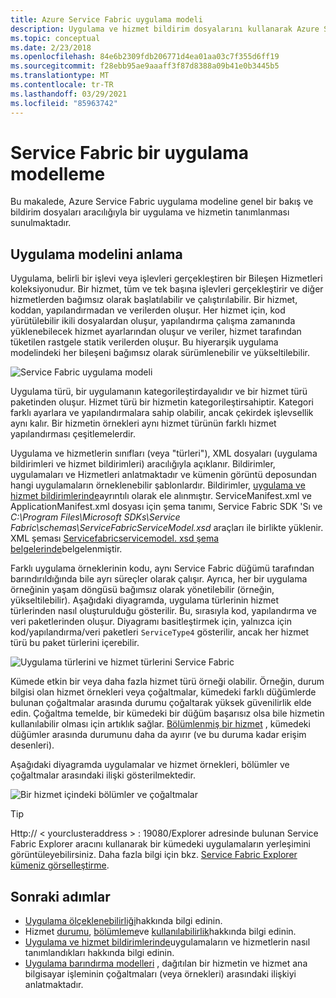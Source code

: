 ```yaml
---
title: Azure Service Fabric uygulama modeli
description: Uygulama ve hizmet bildirim dosyalarını kullanarak Azure Service Fabric uygulamaları ve Hizmetleri modelleme ve açıklama.
ms.topic: conceptual
ms.date: 2/23/2018
ms.openlocfilehash: 84e6b2309fdb206771d4ea01aa03c7f355d6ff19
ms.sourcegitcommit: f28ebb95ae9aaaff3f87d8388a09b41e0b3445b5
ms.translationtype: MT
ms.contentlocale: tr-TR
ms.lasthandoff: 03/29/2021
ms.locfileid: "85963742"
---
```

# <a name="model-an-application-in-service-fabric"></a>Service Fabric bir uygulama modelleme
Bu makalede, Azure Service Fabric uygulama modeline genel bir bakış ve bildirim dosyaları aracılığıyla bir uygulama ve hizmetin tanımlanması sunulmaktadır.

## <a name="understand-the-application-model"></a>Uygulama modelini anlama
Uygulama, belirli bir işlevi veya işlevleri gerçekleştiren bir Bileşen Hizmetleri koleksiyonudur. Bir hizmet, tüm ve tek başına işlevleri gerçekleştirir ve diğer hizmetlerden bağımsız olarak başlatılabilir ve çalıştırılabilir.  Bir hizmet, koddan, yapılandırmadan ve verilerden oluşur. Her hizmet için, kod yürütülebilir ikili dosyalardan oluşur, yapılandırma çalışma zamanında yüklenebilecek hizmet ayarlarından oluşur ve veriler, hizmet tarafından tüketilen rastgele statik verilerden oluşur. Bu hiyerarşik uygulama modelindeki her bileşeni bağımsız olarak sürümlenebilir ve yükseltilebilir.

![Service Fabric uygulama modeli][appmodel-diagram]

Uygulama türü, bir uygulamanın kategorileştirdayalıdır ve bir hizmet türü paketinden oluşur. Hizmet türü bir hizmetin kategorileştirsahiptir. Kategori farklı ayarlara ve yapılandırmalara sahip olabilir, ancak çekirdek işlevsellik aynı kalır. Bir hizmetin örnekleri aynı hizmet türünün farklı hizmet yapılandırması çeşitlemelerdir.  

Uygulama ve hizmetlerin sınıfları (veya "türleri"), XML dosyaları (uygulama bildirimleri ve hizmet bildirimleri) aracılığıyla açıklanır.  Bildirimler, uygulamaları ve Hizmetleri anlatmaktadır ve kümenin görüntü deposundan hangi uygulamaların örneklenebilir şablonlardır.  Bildirimler, [uygulama ve hizmet bildirimlerinde](service-fabric-application-and-service-manifests.md)ayrıntılı olarak ele alınmıştır. ServiceManifest.xml ve ApplicationManifest.xml dosyası için şema tanımı, Service Fabric SDK 'Sı ve *C:\Program Files\Microsoft SDKs\Service Fabric\schemas\ServiceFabricServiceModel.xsd* araçları ile birlikte yüklenir. XML şeması [Servicefabricservicemodel. xsd şema belgelerinde](service-fabric-service-model-schema.md)belgelenmiştir.

Farklı uygulama örneklerinin kodu, aynı Service Fabric düğümü tarafından barındırıldığında bile ayrı süreçler olarak çalışır. Ayrıca, her bir uygulama örneğinin yaşam döngüsü bağımsız olarak yönetilebilir (örneğin, yükseltilebilir). Aşağıdaki diyagramda, uygulama türlerinin hizmet türlerinden nasıl oluşturulduğu gösterilir. Bu, sırasıyla kod, yapılandırma ve veri paketlerinden oluşur. Diyagramı basitleştirmek için, yalnızca için kod/yapılandırma/veri paketleri `ServiceType4` gösterilir, ancak her hizmet türü bu paket türlerini içerebilir.

![Uygulama türlerini ve hizmet türlerini Service Fabric][cluster-imagestore-apptypes]

Kümede etkin bir veya daha fazla hizmet türü örneği olabilir. Örneğin, durum bilgisi olan hizmet örnekleri veya çoğaltmalar, kümedeki farklı düğümlerde bulunan çoğaltmalar arasında durumu çoğaltarak yüksek güvenilirlik elde edin. Çoğaltma temelde, bir kümedeki bir düğüm başarısız olsa bile hizmetin kullanılabilir olması için artıklık sağlar. [Bölümlenmiş bir hizmet](service-fabric-concepts-partitioning.md) , kümedeki düğümler arasında durumunu daha da ayırır (ve bu duruma kadar erişim desenleri).

Aşağıdaki diyagramda uygulamalar ve hizmet örnekleri, bölümler ve çoğaltmalar arasındaki ilişki gösterilmektedir.

![Bir hizmet içindeki bölümler ve çoğaltmalar][cluster-application-instances]

> [!TIP]
> Http:// &lt; yourclusteraddress &gt; : 19080/Explorer adresinde bulunan Service Fabric Explorer aracını kullanarak bir kümedeki uygulamaların yerleşimini görüntüleyebilirsiniz. Daha fazla bilgi için bkz. [Service Fabric Explorer kümeniz görselleştirme](service-fabric-visualizing-your-cluster.md).
> 
> 


## <a name="next-steps"></a>Sonraki adımlar
- [Uygulama ölçeklenebilirliği](service-fabric-concepts-scalability.md)hakkında bilgi edinin.
- Hizmet [durumu](service-fabric-concepts-state.md), [bölümleme](service-fabric-concepts-partitioning.md)ve [kullanılabilirlik](service-fabric-availability-services.md)hakkında bilgi edinin.
- [Uygulama ve hizmet bildirimlerinde](service-fabric-application-and-service-manifests.md)uygulamaların ve hizmetlerin nasıl tanımlandıkları hakkında bilgi edinin.
- [Uygulama barındırma modelleri](service-fabric-hosting-model.md) , dağıtılan bir hizmetin ve hizmet ana bilgisayar işleminin çoğaltmaları (veya örnekleri) arasındaki ilişkiyi anlatmaktadır.

<!--Image references-->
[appmodel-diagram]: ./media/service-fabric-application-model/application-model.png
[cluster-imagestore-apptypes]: ./media/service-fabric-application-model/cluster-imagestore-apptypes.png
[cluster-application-instances]: media/service-fabric-application-model/cluster-application-instances.png


